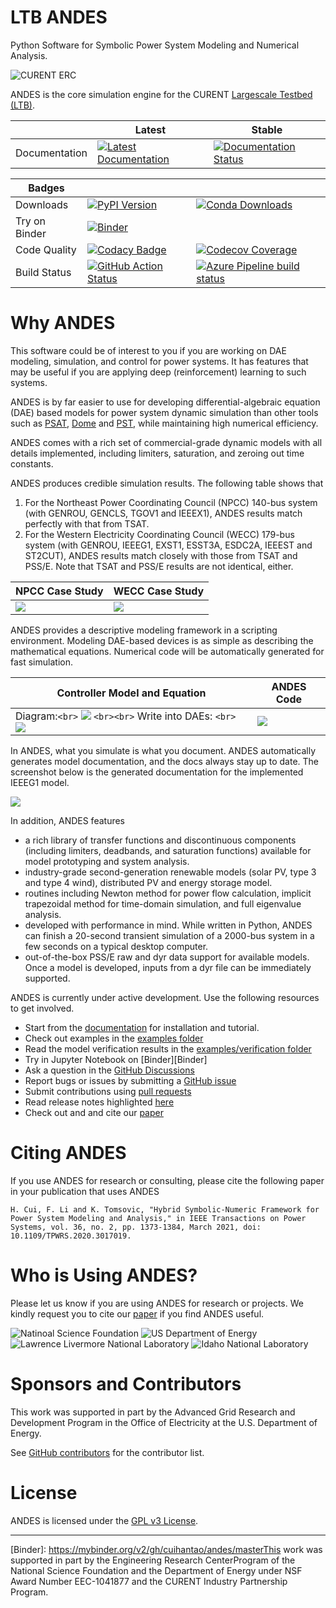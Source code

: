 # LTB ANDES

Python Software for Symbolic Power System Modeling and Numerical Analysis.

![CURENT ERC](https://raw.githubusercontent.com/cuihantao/andes/master/docs/source/images/sponsors/curent.jpg)

ANDES is the core simulation engine for the CURENT [Largescale Testbed (LTB)](https://github.com/CURENT/).

|               | Latest                                                                                                                                   | Stable                                                                                                                                   |
| ------------- | ---------------------------------------------------------------------------------------------------------------------------------------- | ---------------------------------------------------------------------------------------------------------------------------------------- |
| Documentation | [![Latest Documentation](https://readthedocs.org/projects/andes/badge/?version=latest)](https://andes.readthedocs.io/en/latest/?badge=latest) | [![Documentation Status](https://readthedocs.org/projects/andes/badge/?version=stable)](https://andes.readthedocs.io/en/stable/?badge=stable) |

| Badges        |                                                                                                                                                                                                                                                |                                                                                                                                                                                                       |
| ------------- | ---------------------------------------------------------------------------------------------------------------------------------------------------------------------------------------------------------------------------------------------- | ----------------------------------------------------------------------------------------------------------------------------------------------------------------------------------------------------- |
| Downloads     | [![PyPI Version](https://img.shields.io/pypi/v/andes.svg)](https://pypi.python.org/pypi/andes)                                                                                                                                                      | [![Conda Downloads](https://anaconda.org/conda-forge/andes/badges/downloads.svg)](https://anaconda.org/conda-forge/andes)                                                                                  |
| Try on Binder | [![Binder](https://mybinder.org/badge_logo.svg)](https://mybinder.org/v2/gh/cuihantao/andes/master)                                                                                                                                                 |                                                                                                                                                                                                       |
| Code Quality  | [![Codacy Badge](https://api.codacy.com/project/badge/Grade/17b8e8531af343a7a4351879c0e6b5da)](https://app.codacy.com/app/cuihantao/andes?utm_source=github.com&utm_medium=referral&utm_content=cuihantao/andes&utm_campaign=Badge_Grade_Dashboard) | [![Codecov Coverage](https://codecov.io/gh/cuihantao/andes/branch/master/graph/badge.svg)](https://codecov.io/gh/cuihantao/andes)                                                                          |
| Build Status  | [![GitHub Action Status](https://github.com/cuihantao/andes/workflows/Python%20application/badge.svg)](https://github.com/cuihantao/andes/actions)                                                                                                  | [![Azure Pipeline build status](https://dev.azure.com/hcui7/hcui7/_apis/build/status/cuihantao.andes?branchName=master)](https://dev.azure.com/hcui7/hcui7/_build/latest?definitionId=1&branchName=master) |

# Why ANDES

This software could be of interest to you if you are working on
DAE modeling, simulation, and control for power systems.
It has features that may be useful if you are applying
deep (reinforcement) learning to such systems.

ANDES is by far easier to use for developing differential-algebraic
equation (DAE) based models for power system dynamic simulation
than other tools such as
[PSAT](http://faraday1.ucd.ie/psat.html),
[Dome](http://faraday1.ucd.ie/dome.html) and
[PST](https://www.ecse.rpi.edu/~chowj/),
while maintaining high numerical efficiency.

ANDES comes with a rich set of commercial-grade dynamic models
with all details implemented, including limiters, saturation,
and zeroing out time constants.

ANDES produces credible simulation results. The following table
shows that

1. For the Northeast Power Coordinating Council (NPCC) 140-bus system
   (with GENROU, GENCLS, TGOV1 and IEEEX1),
   ANDES results match perfectly with that from TSAT.
2. For the Western Electricity Coordinating Council (WECC) 179-bus
   system (with GENROU, IEEEG1, EXST1, ESST3A, ESDC2A, IEEEST and
   ST2CUT), ANDES results match closely with those from TSAT and PSS/E.
   Note that TSAT and PSS/E results are not identical, either.

| NPCC Case Study                                                                                       | WECC Case Study                                                                                       |
| ----------------------------------------------------------------------------------------------------- | ----------------------------------------------------------------------------------------------------- |
| ![](https://raw.githubusercontent.com/cuihantao/andes/master/docs/source/images/example-npcc/omega.png) | ![](https://raw.githubusercontent.com/cuihantao/andes/master/docs/source/images/example-wecc/omega.png) |

ANDES provides a descriptive modeling framework in a scripting environment.
Modeling DAE-based devices is as simple as describing the mathematical equations.
Numerical code will be automatically generated for fast simulation.

| Controller Model and Equation                                                                                                                                                                                                                                                  | ANDES Code                                                                                                     |
| ------------------------------------------------------------------------------------------------------------------------------------------------------------------------------------------------------------------------------------------------------------------------------ | -------------------------------------------------------------------------------------------------------------- |
| Diagram:`<br>` ![](https://raw.githubusercontent.com/cuihantao/andes/master/docs/source/modeling/example-tgov1/tgov1.png) `<br><br>` Write into DAEs: `<br>` ![](https://raw.githubusercontent.com/cuihantao/andes/master/docs/source/modeling/example-tgov1/tgov1_eqns.png) | ![](https://raw.githubusercontent.com/cuihantao/andes/master/docs/source/modeling/example-tgov1/tgov1_class.png) |

In ANDES, what you simulate is what you document.
ANDES automatically generates model documentation, and the docs always stay up to date.
The screenshot below is the generated documentation for the implemented IEEEG1 model.

![](https://raw.githubusercontent.com/cuihantao/andes/master/docs/source/images/misc/ieeeg1-screenshot.png)

In addition, ANDES features

* a rich library of transfer functions and discontinuous components (including limiters, deadbands, and
  saturation functions) available for model prototyping and system analysis.
* industry-grade second-generation renewable models (solar PV, type 3 and type 4 wind),
  distributed PV and energy storage model.
* routines including Newton method for power flow calculation, implicit trapezoidal method for time-domain
  simulation, and full eigenvalue analysis.
* developed with performance in mind. While written in Python, ANDES can
  finish a 20-second transient simulation of a 2000-bus system in a few seconds on a typical desktop computer.
* out-of-the-box PSS/E raw and dyr data support for available models. Once a model is developed, inputs from a
  dyr file can be immediately supported.

ANDES is currently under active development.
Use the following resources to get involved.

+ Start from the [documentation][readthedocs] for installation and tutorial.
+ Check out examples in the [examples folder][examples]
+ Read the model verification results in the [examples/verification folder][verification]
+ Try in Jupyter Notebook on [Binder][Binder]
+ Ask a question in the [GitHub Discussions][Github Discussions]
+ Report bugs or issues by submitting a [GitHub issue][GitHub issues]
+ Submit contributions using [pull requests][GitHub pull requests]
+ Read release notes highlighted [here][release notes]
+ Check out and and cite our [paper][arxiv paper]

# Citing ANDES

If you use ANDES for research or consulting, please cite the following paper in your publication that uses
ANDES

```
H. Cui, F. Li and K. Tomsovic, "Hybrid Symbolic-Numeric Framework for Power System Modeling and Analysis," in IEEE Transactions on Power Systems, vol. 36, no. 2, pp. 1373-1384, March 2021, doi: 10.1109/TPWRS.2020.3017019.
```

# Who is Using ANDES?

Please let us know if you are using ANDES for research or projects.
We kindly request you to cite our [paper][arxiv paper] if you find ANDES useful.

![Natinoal Science Foundation](https://raw.githubusercontent.com/cuihantao/andes/master/docs/source/images/sponsors/nsf.jpg)
![US Department of Energy](https://raw.githubusercontent.com/cuihantao/andes/master/docs/source/images/sponsors/doe.png)
![Lawrence Livermore National Laboratory](https://raw.githubusercontent.com/cuihantao/andes/master/docs/source/images/sponsors/llnl.jpg)
![Idaho National Laboratory](https://raw.githubusercontent.com/cuihantao/andes/master/docs/source/images/sponsors/inl.jpg)

# Sponsors and Contributors

This work was supported in part by the Advanced Grid Research and Development Program
in the Office of Electricity at the U.S. Department of Energy.

See [GitHub contributors][GitHub contributors] for the contributor list.

# License

ANDES is licensed under the [GPL v3 License](./LICENSE).

---

[Binder]: https://mybinder.org/v2/gh/cuihantao/andes/masterThis work was supported in part by the Engineering Research CenterProgram of the National Science Foundation and the Department of Energy
under NSF Award Number EEC-1041877 and the CURENT Industry Partnership
Program.

[GitHub releases]: https://github.com/cuihantao/andes/releases
[GitHub issues]: https://github.com/cuihantao/andes/issues
[Github Discussions]: https://github.com/cuihantao/andes/discussions
[GitHub insights]: https://github.com/cuihantao/andes/pulse
[GitHub pull requests]: https://github.com/cuihantao/andes/pulls
[GitHub contributors]: https://github.com/cuihantao/andes/graphs/contributors
[readthedocs]: https://andes.readthedocs.io
[release notes]: https://andes.readthedocs.io/en/latest/release-notes.html
[arxiv paper]: https://arxiv.org/abs/2002.09455
[tutorial]: https://andes.readthedocs.io/en/latest/tutorial.html#interactive-usage
[examples]: https://github.com/cuihantao/andes/tree/master/examples
[verification]: https://github.com/cuihantao/andes/tree/master/examples/verification
